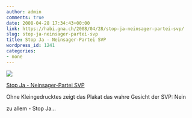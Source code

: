 ```yaml
---
author: admin
comments: true
date: 2008-04-28 17:34:43+00:00
link: https://habi.gna.ch/2008/04/28/stop-ja-neinsager-partei-svp/
slug: stop-ja-neinsager-partei-svp
title: Stop Ja - Neinsager-Partei SVP
wordpress_id: 1241
categories:
- none
---
```



 [![](https://static.flickr.com/2111/2448942091_50e03f3fa4_m.jpg)](https://www.flickr.com/photos/habi/2448942091/)
   

 
  [Stop Ja - Neinsager-Partei SVP](https://www.flickr.com/photos/habi/2448942091/)
    

 



Ohne Kleingedrucktes zeigt das Plakat das wahre Gesicht der SVP: Nein  

zu allem - Stop Ja...
  

